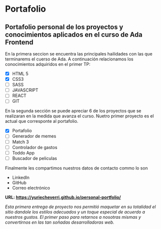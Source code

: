 # Portafolio
## Portafolio personal de los proyectos y conocimientos aplicados en el curso de Ada Frontend

En la primera seccion se encuentra las principales hailidades con las que terminarems el cuerso de Ada. A continuación relacionamos los conocimientos adquiridos en el primer TP:
- [X] HTML 5
- [X] CSS3
- [ ] SASS
- [ ] JAVASCRIPT
- [ ] REACT
- [ ] GIT

En la segunda sección se puede apreciar 6 de los proyectos que se realizaran en la medida que avanza el curso. Nuetro primer proyecto es el actual que corresponte al portafolio. 
- [X] Portafolio
- [ ] Generador de memes
- [ ] Match 3
- [ ] Controlador de gastos 
- [ ] Toddo App
- [ ] Buscador de peliculas

Finalmente les compartimos nuestros datos de contacto commo lo son 
* LinkedIn
* GitHub
* Correo electrónico

**URL:  https://yuriecheverri.github.io/personal-portfolio/**

*Esta primera entrega de proyecto nos permitió maquetar en su totalidad el sitio dandole los estilos adecuados y un toque especial de acuerdo a nuestros gustos. El primer paso para retarnos a nosotras mismas y convertirnos en las tan soñadas desarrolladoras web.* 

